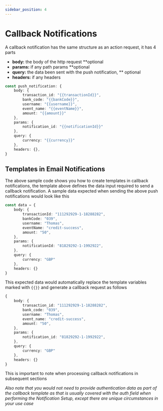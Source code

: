 ```yaml
---
sidebar_position: 4
---
```


# Callback Notifications

A callback notification has the same structure as an action request, it has 4 parts

- **body:** the body of the http request **optional
- **params:** if any path params **optional
- **query:** the data been sent with the push notification, ** optional
- **headers:** if any headers


``` typescript
const push_notification: {
    body: {
        transaction_id: "{{transactionId}}",
        bank_code: "{{bankCode}}",
        username: "{{username}}",
        event_name: "{{eventName}}",
        amount: "{{amount}}"
    },
    params: {
        notification_id: "{{notificationId}}"
    },
    query: {
        currency: "{{currency}}"
    },
    headers: {},
}
```

## Templates in Email Notifications

The above sample code shows you how to create templates in callback notifications, the template above defines the data input required to send a callback notification. A sample data expected when sending the above push notifications would look like this

```typescript
const data = {
    body: {
        transactionId: "111292929-1-18288282",
        bankCode: "039",
        username: "Thomas",
        eventName: "credit-success",
        amount: "50",
    },
    params: {
        notificationId: "81829292-1-1992922",  
    },
    query: {
        currency: "GBP"
    },
    headers: {}
}
```

This expected data would automatically replace the template variables marked with `{{}}` and generate a callback request as follows

```typescript
{
    body: {
        transaction_id: "111292929-1-18288282",
        bank_code: "039",
        username: "Thomas",
        event_name: "credit-success",
        amount: "50",
    },
    params: {
        notification_id: "81829292-1-1992922",  
    },
    query: {
        currency: "GBP"
    },
    headers: {}
}
```

This is important to note when processing callback notifications in subsequent sections

*Also note that you would not need to provide authentication data as part of the callback template as that is usually covered with the auth field when performing the Notification Setup, except there are unique circumstances in your use case*